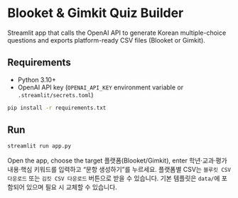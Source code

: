 ﻿# Blooket & Gimkit Quiz Builder

Streamlit app that calls the OpenAI API to generate Korean multiple-choice questions and exports platform-ready CSV files (Blooket or Gimkit).

## Requirements

- Python 3.10+
- OpenAI API key (`OPENAI_API_KEY` environment variable or `.streamlit/secrets.toml`)

```bash
pip install -r requirements.txt
```

## Run

```bash
streamlit run app.py
```

Open the app, choose the target 플랫폼(Blooket/Gimkit), enter 학년·교과·평가 내용·핵심 키워드를 입력하고 “문항 생성하기”를 누르세요. 플랫폼별 CSV는 `블루킷 CSV 다운로드` 또는 `김킷 CSV 다운로드` 버튼으로 받을 수 있습니다. 기본 템플릿은 `data/`에 포함되어 있으며 필요 시 교체할 수 있습니다.
